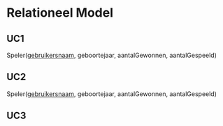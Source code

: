 # Relationeel Model

## UC1

Speler(<ins>gebruikersnaam</ins>, geboortejaar, aantalGewonnen, aantalGespeeld)

## UC2

Speler(<ins>gebruikersnaam</ins>, geboortejaar, aantalGewonnen, aantalGespeeld)

## UC3
